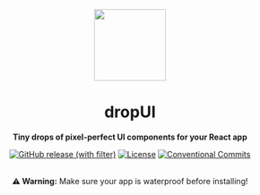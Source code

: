 <div align=center>
  <img src="https://github.com/dropui/dropui/assets/2014360/5563eec9-02b7-4199-b3cd-2321704b6179" height=128/>
  <h1>dropUI</h1>
  <b>Tiny drops of pixel-perfect UI components for your React app</b>
  
[![GitHub release (with filter)](https://img.shields.io/github/v/release/yamcodes/ui?label&color=orange)](https://www.github.com/yamcodes/ui/releases/latest)
[![License](https://img.shields.io/github/license/yamcodes/ui?color=%232F3741)](LICENSE)
[![Conventional Commits](https://img.shields.io/badge/Conventional%20Commits-1.0.0-%23FE5196?logo=conventionalcommits&logoColor=white)](https://conventionalcommits.org)


<br/>
<b>⚠️ Warning:</b> Make sure your app is waterproof before installing!
